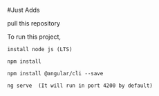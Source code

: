 #Just Adds

pull this repository

To run this project,
    
    install node js (LTS)

    npm install
    
    npm install @angular/cli --save

    ng serve  (It will run in port 4200 by default)